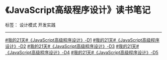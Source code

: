 ﻿# 《JavaScript高级程序设计》读书笔记

标签： 设计模式 开发实践

---
[#我的21天#《JavaScript高级程序设计》-D1](https://segmentfault.com/n/1330000004562531)
[#我的21天#《JavaScript高级程序设计》-D2](https://segmentfault.com/n/1330000004570027)
[#我的21天#《JavaScript高级程序设计》-D3](https://segmentfault.com/n/1330000004577206)
[#我的21天#《JavaScript高级程序设计》-D4](https://segmentfault.com/n/1330000004585747)
[#我的21天#《JavaScript高级程序设计》-D5](https://segmentfault.com/n/1330000004590792)
